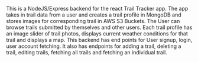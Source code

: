 This is a NodeJS/Express backend for the react Trail Tracker app.  The app takes in trail data from a user and creates a trail profile in MongoDB and stores images for corresponding trail in AWS S3 Buckets.  The User can browse trails submitted by themselves and other users.  Each trail profile has an image slider of trail photos, displays current weather conditions for that trail and displays a map. This backend has end points for User signup, login, user account fetching.  It also has endpoints for adding a trail, deleting a trail, editing trails, fetching all trails and fetching an individual trail.